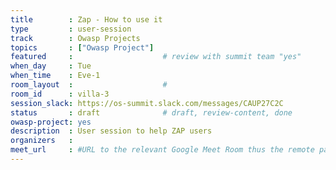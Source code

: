 ```yaml
---
title        : Zap - How to use it
type         : user-session
track        : Owasp Projects
topics       : ["Owasp Project"]
featured     :                    # review with summit team "yes"
when_day     : Tue
when_time    : Eve-1
room_layout  :                    #
room_id      : villa-3
session_slack: https://os-summit.slack.com/messages/CAUP27C2C
status       : draft              # draft, review-content, done
owasp-project: yes
description  : User session to help ZAP users
organizers   :
meet_url     : #URL to the relevant Google Meet Room thus the remote participants can join a session
---
```


<!--(add intro)

## WHY

(...)

## What

(...)

## Outcomes

(...)

## References

(...)


## Previous-->
